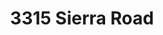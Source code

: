 ---
title: 3315 Sierra Road
address: 3315 Sierra Rd, San Jose, CA 95132
developer: Robson Homes
municipality: San Jose
units: 25
phase: Under Review
permits:
    PD24-018:
        status: Under Review
        initial_date: 2024-09-05
        final_date: None
        apn: [59510067]
        address: 3315 Sierra Rd, San Jose, CA 95132
        description: Planned Development Permit for the demolition of four existing warehouse/commercial buildings, a single-family house, and four accessory buildings, and the removal of 20 trees including seven ordinance-size trees, for the construction of 25 single-family homes, five of which include ADUs above detached garages, with extended construction hours to include Saturday 8 a.m. to 5 p.m., and a Tentative Map to create 25 single-family lots, two lots for private streets, and three common area lots, on an approximately 2.71-gross-acre site.
        names: MARK ROBSON w/ ROBSON HOMES; OLIVERA FMLY LIMITED PARTNERSHIP, LTD PT
geometry: ['37.40067642314546', '-121.84611809999998']
published: True
---